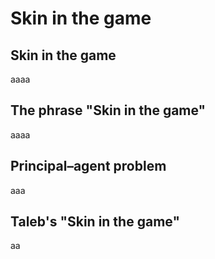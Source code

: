 # Skin in the game

## Skin in the game

aaaa

## The phrase "Skin in the game"

aaaa

## Principal–agent problem

aaa

## Taleb's "Skin in the game"

aa

